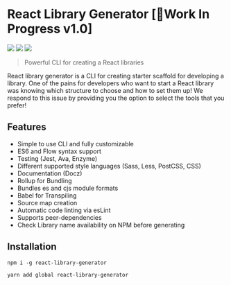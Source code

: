 # React Library Generator  [🚧Work In Progress v1.0] 
[![](https://img.shields.io/npm/l/react-library-generator.svg)](https://github.com/jalalazimi/react-library-generator) [![](https://img.shields.io/node/v/react-library-generator.svg)](https://github.com/jalalazimi/react-library-generator) [![](https://img.shields.io/npm/v/react-library-generator.svg)](https://github.com/jalalazimi/react-library-generator)
> Powerful CLI for creating a React libraries

React library generator is a CLI for creating starter scaffold for developing a library. One of the pains for developers who want to start a React library was knowing which structure to choose and how to set them up! We respond to this issue by providing you the option to select the tools that you prefer! 

## Features
- Simple to use CLI and fully customizable
- ES6 and Flow syntax support
- Testing (Jest, Ava, Enzyme)
- Different supported style languages (Sass, Less, PostCSS, CSS)
- Documentation (Docz)
- Rollup for Bundling
- Bundles es and cjs module formats
- Babel for Transpiling
- Source map creation
- Automatic code linting via esLint
- Supports peer-dependencies
- Check Library name availability on NPM before generating

## Installation

```
npm i -g react-library-generator
```
```
yarn add global react-library-generator
```
